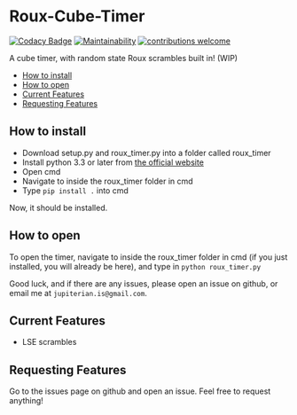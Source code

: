 # Roux-Cube-Timer

[![Codacy Badge](https://api.codacy.com/project/badge/Grade/ad82c1eddb8e4881a98d71255e035ee9)](https://app.codacy.com/app/jupiterian.is/Roux-Cube-Timer?utm_source=github.com&utm_medium=referral&utm_content=JupiLogy/Roux-Cube-Timer&utm_campaign=Badge_Grade_Dashboard) [![Maintainability](https://api.codeclimate.com/v1/badges/a99a88d28ad37a79dbf6/maintainability)](https://codeclimate.com/github/codeclimate/codeclimate/maintainability) [![contributions welcome](https://img.shields.io/badge/contributions-welcome-brightgreen.svg?style=flat)](https://github.com/JupiLogy/Roux-Cube-Timer/issues)

A cube timer, with random state Roux scrambles built in! (WIP)
-   [How to install](#how-to-install)
-   [How to open](#how-to-open)
-   [Current Features](#current-features)
-   [Requesting Features](#requesting-features)

## How to install
-   Download setup.py and roux_timer.py into a folder called roux_timer
-   Install python 3.3 or later from [the official website](https://www.python.org/downloads/)
-   Open cmd
-   Navigate to inside the roux_timer folder in cmd
-   Type `pip install .` into cmd

Now, it should be installed.

## How to open
To open the timer, navigate to inside the roux_timer folder in cmd (if you just installed, you will already be here), and type in `python roux_timer.py`

Good luck, and if there are any issues, please open an issue on github, or email me at `jupiterian.is@gmail.com`.

## Current Features
-   LSE scrambles

## Requesting Features
Go to the issues page on github and open an issue. Feel free to request anything!
